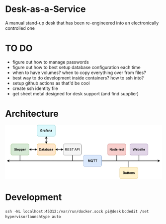 # Desk-as-a-Service
A manual stand-up desk that has been re-engineered into an electronically controlled one


# TO DO
- figure out how to manage passwords
- figure out how to best setup database configuration each time
- when to have volumes? when to copy everything over from files?
- best way to do development inside containers? how to ssh into?
- setup github actions as that'd be cool
- create ssh identity file
- get sheet metal designed for desk support (and find supplier)

# Architecture 
![overview](figures/Desk-as-a-Service.png)

# Development 
`ssh -NL localhost:45312:/var/run/docker.sock pi@desk`
`bcdedit /set hypervisorlaunchtype auto`